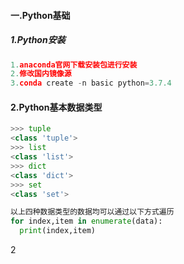 #### 一.Python基础
##### 1.Python安装
```python
1.anaconda官网下载安装包进行安装
2.修改国内镜像源
3.conda create -n basic python=3.7.4
```
#### 2.Python基本数据类型
```python
>>> tuple
<class 'tuple'>
>>> list
<class 'list'>
>>> dict
<class 'dict'>
>>> set
<class 'set'>

以上四种数据类型的数据均可以通过以下方式遍历
for index,item in enumerate(data):
  print(index,item)
```
2
